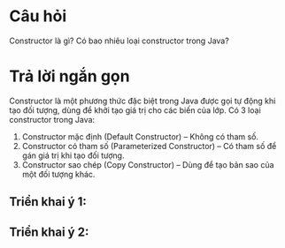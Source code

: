 # Câu hỏi
Constructor là gì? Có bao nhiêu loại constructor trong Java?

# Trả lời ngắn gọn  
Constructor là một phương thức đặc biệt trong Java được gọi tự động khi tạo đối tượng, dùng để khởi tạo giá trị cho các biến của lớp.
Có 3 loại constructor trong Java:
1.	Constructor mặc định (Default Constructor) – Không có tham số.
2.	Constructor có tham số (Parameterized Constructor) – Có tham số để gán giá trị khi tạo đối tượng.
3.	Constructor sao chép (Copy Constructor) – Dùng để tạo bản sao của một đối tượng khác.


## Triển khai ý 1:
## Triển khai ý 2:

